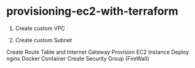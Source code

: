 # provisioning-ec2-with-terraform

1. Create custom VPC

2. Create custom Subnet

Create Route Table and Internet Gateway
Provision EC2 Instance
Deploy nginx Docker Container
Create Security Group (FireWall)
